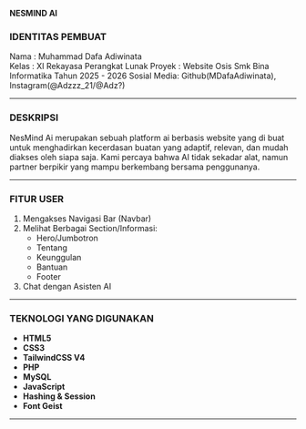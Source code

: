 **NESMIND AI**

### IDENTITAS PEMBUAT

Nama : Muhammad Dafa Adiwinata  
Kelas : XI Rekayasa Perangkat Lunak
Proyek : Website Osis Smk Bina Informatika Tahun 2025 - 2026
Sosial Media: Github(MDafaAdiwinata), Instagram(@Adzzz_21/@Adz?)

---

### DESKRIPSI

NesMind Ai merupakan sebuah platform ai berbasis website yang di buat untuk menghadirkan kecerdasan buatan yang adaptif, relevan, dan mudah diakses oleh siapa saja. Kami percaya bahwa AI tidak sekadar alat, namun partner berpikir yang mampu berkembang bersama penggunanya.

---

### FITUR USER

1. Mengakses Navigasi Bar (Navbar)
2. Melihat Berbagai Section/Informasi:
   - Hero/Jumbotron
   - Tentang
   - Keunggulan
   - Bantuan
   - Footer
3. Chat dengan Asisten AI

---

### TEKNOLOGI YANG DIGUNAKAN

- **HTML5**
- **CSS3**
- **TailwindCSS V4**
- **PHP**
- **MySQL**
- **JavaScript**
- **Hashing & Session**
- **Font Geist**

---
